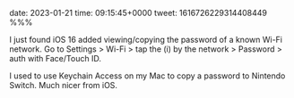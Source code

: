 date: 2023-01-21
time: 09:15:45+0000
tweet: 1616726229314408449
%%%

I just found iOS 16 added viewing/copying the password of a known Wi-Fi network. Go to Settings &gt; Wi-Fi &gt; tap the (i) by the network &gt; Password &gt; auth with Face/Touch ID.

I used to use Keychain Access on my Mac to copy a password to Nintendo Switch. Much nicer from iOS.
